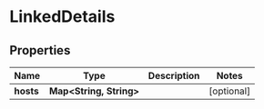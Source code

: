

# LinkedDetails


## Properties

| Name | Type | Description | Notes |
|------------ | ------------- | ------------- | -------------|
|**hosts** | **Map&lt;String, String&gt;** |  |  [optional] |



